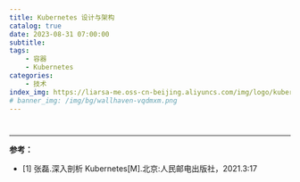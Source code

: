 ```yaml
---
title: Kubernetes 设计与架构
catalog: true
date: 2023-08-31 07:00:00
subtitle: 
tags:
    - 容器
    - Kubernetes
categories:
    - 技术
index_img: https://liarsa-me.oss-cn-beijing.aliyuncs.com/img/logo/kubernetes-observability.png
# banner_img: /img/bg/wallhaven-vqdmxm.png
---
```


#  

<hr/>
<b>参考：</b>
<ul>
    <li>[1] 张磊.深入剖析 Kubernetes[M].北京:人民邮电出版社，2021.3:17</li>
</ul>